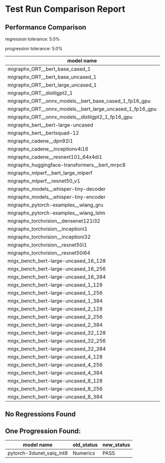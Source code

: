 # Test Run Comparison Report

## Performance Comparison

regression tolerance: 5.0%

progression tolerance: 5.0%

|model name|exit_status|analysis|old_time_ms|new_time_ms|change_ms|percent_change|
|---|---|---|---|---|---|---|
|migraphx_ORT__bert_base_cased_1|PASS|progression|97.0104|90.7649|-6.2455|-6.44%|
|migraphx_ORT__bert_base_uncased_1|PASS|regression|88.6564|122.5892|33.9328|38.27%|
|migraphx_ORT__bert_large_uncased_1|PASS|within tol|267.9819|280.9099|12.9279|4.82%|
|migraphx_ORT__distilgpt2_1|PASS|within tol|31.7572|32.5339|0.7767|2.45%|
|migraphx_ORT__onnx_models__bert_base_cased_1_fp16_gpu|Numerics|within tol|85.2966|85.1283|-0.1684|-0.2%|
|migraphx_ORT__onnx_models__bert_large_uncased_1_fp16_gpu|Numerics|within tol|255.9586|248.303|-7.6555|-2.99%|
|migraphx_ORT__onnx_models__distilgpt2_1_fp16_gpu|Numerics|within tol|41.1689|39.1168|-2.0522|-4.98%|
|migraphx_bert__bert-large-uncased|PASS|within tol|383.8607|371.907|-11.9537|-3.11%|
|migraphx_bert__bertsquad-12|PASS|progression|106.5644|86.1339|-20.4305|-19.17%|
|migraphx_cadene__dpn92i1|PASS|progression|200.2046|180.7464|-19.4583|-9.72%|
|migraphx_cadene__inceptionv4i16|PASS|within tol|6805.5641|6701.4802|-104.0839|-1.53%|
|migraphx_cadene__resnext101_64x4di1|PASS|within tol|333.1547|332.6039|-0.5508|-0.17%|
|migraphx_huggingface-transformers__bert_mrpc8|PASS|within tol|380.4035|384.2881|3.8847|1.02%|
|migraphx_mlperf__bert_large_mlperf|Numerics|progression|497.5433|445.2474|-52.2959|-10.51%|
|migraphx_mlperf__resnet50_v1|PASS|within tol|100.9538|100.169|-0.7848|-0.78%|
|migraphx_models__whisper-tiny-decoder|PASS|progression|35.4394|32.1294|-3.31|-9.34%|
|migraphx_models__whisper-tiny-encoder|Numerics|within tol|191.6728|183.3109|-8.3619|-4.36%|
|migraphx_pytorch-examples__wlang_gru|PASS|within tol|81.5074|84.1869|2.6795|3.29%|
|migraphx_pytorch-examples__wlang_lstm|PASS|regression|42.534|55.3045|12.7704|30.02%|
|migraphx_torchvision__densenet121i32|PASS|regression|1343.1806|1630.4017|287.2211|21.38%|
|migraphx_torchvision__inceptioni1|PASS|regression|233.0985|246.4476|13.3491|5.73%|
|migraphx_torchvision__inceptioni32|PASS|within tol|6581.7695|6719.806|138.0366|2.1%|
|migraphx_torchvision__resnet50i1|PASS|within tol|89.5124|92.2682|2.7557|3.08%|
|migraphx_torchvision__resnet50i64|PASS|within tol|6112.4826|6004.586|-107.8966|-1.77%|
|migx_bench_bert-large-uncased_16_128|PASS|progression|3074.6249|2919.5237|-155.1012|-5.04%|
|migx_bench_bert-large-uncased_16_256|PASS|regression|4154.7231|4450.2131|295.4899|7.11%|
|migx_bench_bert-large-uncased_16_384|Numerics|regression|5645.488|6245.8297|600.3418|10.63%|
|migx_bench_bert-large-uncased_1_128|PASS|regression|153.5714|175.6768|22.1054|14.39%|
|migx_bench_bert-large-uncased_1_256|PASS|within tol|264.9155|275.802|10.8865|4.11%|
|migx_bench_bert-large-uncased_1_384|PASS|within tol|384.8431|381.9974|-2.8457|-0.74%|
|migx_bench_bert-large-uncased_2_128|PASS|progression|523.564|421.089|-102.475|-19.57%|
|migx_bench_bert-large-uncased_2_256|PASS|progression|715.4069|668.3821|-47.0248|-6.57%|
|migx_bench_bert-large-uncased_2_384|PASS|within tol|819.9747|833.1787|13.204|1.61%|
|migx_bench_bert-large-uncased_32_128|PASS|within tol|5494.0886|5695.5263|201.4378|3.67%|
|migx_bench_bert-large-uncased_32_256|PASS|within tol|8236.9395|8552.6904|315.7509|3.83%|
|migx_bench_bert-large-uncased_32_384|Numerics|within tol|11361.5392|11761.3705|399.8313|3.52%|
|migx_bench_bert-large-uncased_4_128|PASS|regression|729.7492|1059.5387|329.7895|45.19%|
|migx_bench_bert-large-uncased_4_256|PASS|within tol|1133.1388|1138.017|4.8782|0.43%|
|migx_bench_bert-large-uncased_4_384|PASS|regression|1507.3179|1661.6247|154.3068|10.24%|
|migx_bench_bert-large-uncased_8_128|PASS|regression|1330.6263|1451.2537|120.6274|9.07%|
|migx_bench_bert-large-uncased_8_256|PASS|within tol|2098.5529|2066.0848|-32.4682|-1.55%|
|migx_bench_bert-large-uncased_8_384|PASS|regression|2927.9945|3133.6533|205.6588|7.02%|

## No Regressions Found

## One Progression Found:

|model name|old_status|new_status|
|---|---|---|
|pytorch-3dunet_vaiq_int8|Numerics|PASS|


